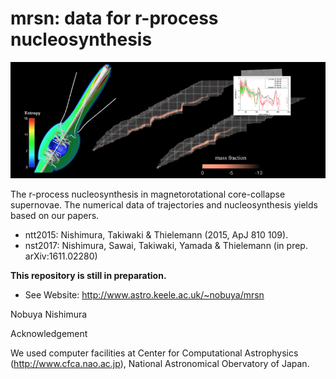# mrsn: data for r-process nucleosynthesis

<img src="./fig/mrsn.png" title="jet">

The r-process nucleosynthesis in magnetorotational core-collapse supernovae. The numerical data of trajectories and nucleosynthesis yields based on our papers.

<ul>
<li>ntt2015: Nishimura, Takiwaki & Thielemann (2015, ApJ 810 109).</li>
<li>nst2017: Nishimura, Sawai, Takiwaki, Yamada & Thielemann (in prep. arXiv:1611.02280) </li>
</ul>

**This repository is still in preparation.**

- See Website: http://www.astro.keele.ac.uk/~nobuya/mrsn

Nobuya Nishimura


Acknowledgement

We used computer facilities at Center for Computational Astrophysics (http://www.cfca.nao.ac.jp), National Astronomical Obervatory of Japan.
